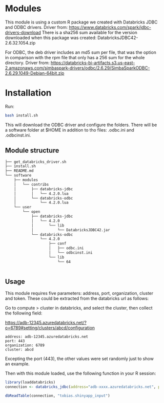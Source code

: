 # Modules

This module is using a custom R package we created with Databricks JDBC and ODBC drivers.
Driver from: https://www.databricks.com/spark/jdbc-drivers-download
There is a sha256 sum available for the version downloaded when this package was created: DatabricksJDBC42-2.6.32.1054.zip

For ODBC, the deb driver includes an md5 sum per file, that was the option in comparison with the rpm file that only has a 256 sum for the whole directory.
Driver from: https://databricks-bi-artifacts.s3.us-east-2.amazonaws.com/simbaspark-drivers/odbc/2.6.29/SimbaSparkODBC-2.6.29.1049-Debian-64bit.zip


# Installation

Run:


```bash
bash install.sh
```

This will download the ODBC driver and configure the folders. There will be a software folder at $HOME in addition to tho files: .odbc.ini and .odbcinst.ini. 


## Module structure

```bash
├── get_databricks_driver.sh
├── install.sh
├── README.md
└── software
    ├── modules
    │   └── contribs
    │       ├── databricks-jdbc
    │       │   └── 4.2.0.lua
    │       └── databricks-odbc
    │           └── 4.2.0.lua
    └── user
        └── open
            ├── databricks-jdbc
            │   └── 4.2.0
            │       └── lib
            │           └── DatabricksJDBC42.jar
            └── databricks-odbc
                └── 4.2.0
                    ├── conf
                    │   ├── odbc.ini
                    │   └── odbcinst.ini
                    └── lib
                        └── 64
                        

```


## Usage

This module requires five parameters: address, port, organization, cluster and token. These could be extracted from the databricks url as follows:

Go to compute > cluster in databricks, and select the cluster, then collect the following field:

https://adb-12345.azuredatabricks.net/?o=6789#setting/clusters/abcd/configuration


```
address: adb-12345.azuredatabricks.net
port: 443
organization: 6789
cluster: abcd
```

Excepting the port (443), the other values were set randomly just to show an example.

Then with this module loaded, use the following function in your R session:


```r
library(loaddatabricks)
connection <- databricks_jdbc(address="adb-xxxx.azuredatabricks.net", port = "443", organization = "xxxx", cluster = "xxxx", token="xxxx")
```

```r
dbReadTable(connection, "tobias.shinyapp_input")
```


```